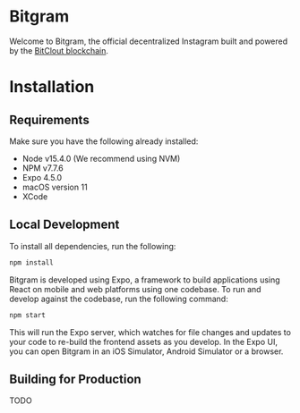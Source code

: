 # Bitgram

Welcome to Bitgram, the official decentralized Instagram built and powered by the [BitClout blockchain](https://fixme).

# Installation
## Requirements
Make sure you have the following already installed:
* Node v15.4.0 (We recommend using NVM)
* NPM v7.7.6
* Expo 4.5.0
* macOS version 11
* XCode

## Local Development
To install all dependencies, run the following:
```bash
npm install
```

Bitgram is developed using Expo, a framework to build applications using React on mobile and web platforms using one codebase. To run and develop against the codebase, run the following command:
```bash
npm start
```
This will run the Expo server, which watches for file changes and updates to your code to re-build the frontend assets as you develop. In the Expo UI, you can open Bitgram in an iOS Simulator, Android Simulator or a browser.

## Building for Production
TODO
